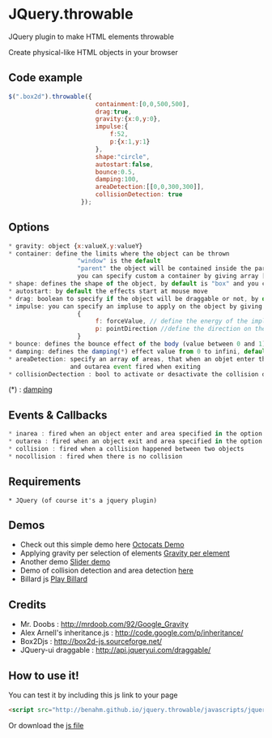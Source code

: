 JQuery.throwable
================

JQuery plugin to make HTML elements throwable 

Create physical-like HTML objects in your browser

## Code example
```javascript
$(".box2d").throwable({
                        containment:[0,0,500,500],
                        drag:true,
                        gravity:{x:0,y:0},
                        impulse:{
                            f:52,
                            p:{x:1,y:1}
                        },
                        shape:"circle",
                        autostart:false,
                        bounce:0.5,
                        damping:100,
                        areaDetection:[[0,0,300,300]],
                        collisionDetection: true
                    });
```
## Options 
```javascript
* gravity: object {x:valueX,y:valueY} 
* container: define the limits where the object can be thrown 
                   "window" is the default
                   "parent" the object will be contained inside the parent
                   you can specify custom a container by giving array [x1,y1,x2,y2]
* shape: defines the shape of the object, by default is "box" and you can specify "circle"
* autostart: by default the effects start at mouse move 
* drag: boolean to specify if the object will be draggable or not, by default it is set to true
* impulse: you can specify an impluse to apply on the object by giving an object 
                   {
                        f: forceValue, // define the energy of the impluse (number)
                        p: pointDirection //define the direction on the impluse object like the gravity option
                   }
* bounce: defines the bounce effect of the body (value between 0 and 1) default 0, no bounce
* damping: defines the damping(*) effect value from 0 to infini, default 0 
* areaDetection: specify an array of areas, that when an objet enter those areas the event inarea is fired 
                 and outarea event fired when exiting
* collisionDectection : bool to activate or desactivate the collision detection 
```
(*) : [damping](http://en.wikipedia.org/wiki/Damping)

## Events & Callbacks
```javascript
* inarea : fired when an object enter and area specified in the option areaDetection
* outarea : fired when an object exit and area specified in the option areaDetection
* collision : fired when a collision happened between two objects 
* nocollision : fired when there is no collision 
```
## Requirements
    * JQuery (of course it's a jquery plugin)


## Demos
* Check out this simple demo here [Octocats Demo](http://benahm.github.com/jquery.throwable/octocats.html)<br>
* Applying gravity per selection of elements [Gravity per element](http://benahm.github.com/jquery.throwable/gravityperelement.html)
* Another demo [Slider demo](http://benahm.github.com/jquery.throwable/slider.html)<br>
* Demo of collision detection and area detection [here](http://benahm.github.com/jquery.throwable/demoevents.html)
* Billard js [Play Billard](http://benahm.github.io/jquery.throwable/billardjs.html)

## Credits
* Mr. Doobs : http://mrdoob.com/92/Google_Gravity
* Alex Arnell's inheritance.js : http://code.google.com/p/inheritance/
* Box2Djs : http://box2d-js.sourceforge.net/
* JQuery-ui draggable : http://api.jqueryui.com/draggable/

## How to use it!
You can test it by including this js link to your page
```html
<script src="http://benahm.github.io/jquery.throwable/javascripts/jquery.throwable.js" type="text/javascript"></script> 
```
Or download the <a href="http://benahm.github.io/jquery.throwable/javascripts/jquery.throwable.js">js file</a>


